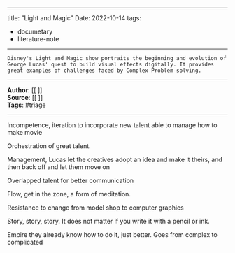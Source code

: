 
---
title: "Light and Magic"
Date: 2022-10-14
tags: 
- documetary
- literature-note
---

```
Disney's Light and Magic show portraits the beginning and evolution of George Lucas' quest to build visual effects digitally. It provides great examples of challenges faced by Complex Problem solving.
```

***
**Author**: [[ ]]  
**Source**: [[ ]]  
**Tags**:  #triage
***


Incompetence, iteration to incorporate new talent able to manage how to make movie

Orchestration of great talent.

Management, Lucas let the creatives adopt an idea and make it theirs, and then back off and let them move on  

Overlapped talent for better communication

Flow, get in the zone, a form of meditation. 

Resistance to change from model shop to computer graphics 


Story, story, story. It does not matter if you write it with a pencil or ink. 


Empire they already know how to do it, just better. Goes from complex to complicated

